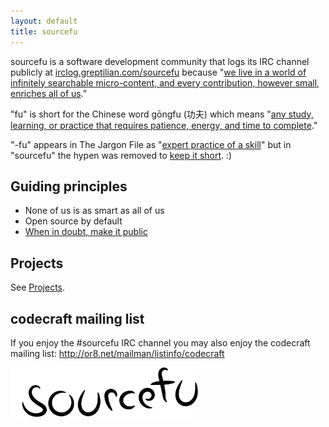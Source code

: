 ```yaml
---
layout: default
title: sourcefu
---
```

sourcefu is a software development community that logs its IRC channel publicly at [irclog.greptilian.com/sourcefu](http://irclog.greptilian.com/sourcefu/today) because "[we live in a world of infinitely searchable micro-content, and every contribution, however small, enriches all of us](http://www.codinghorror.com/blog/2007/04/when-in-doubt-make-it-public.html)."

"fu" is short for the Chinese word gōngfu (功夫) which means "[any study, learning, or practice that requires patience, energy, and time to complete][wikipedia-kungfu]."

"-fu" appears in The Jargon File as "[expert practice of a skill][jargonfile-fu]" but in "sourcefu" the hypen was removed to [keep it short][unix-short]. :)

[jargonfile-fu]: http://catb.org/jargon/html/F/suffix-fu.html
[wikipedia-kungfu]: https://en.wikipedia.org/wiki/Kung_fu_%28term%29
[unix-short]: http://www.ru.j-npcs.org/usoft/WWW/LJ/Articles/unixtenets.html

## Guiding principles

* None of us is as smart as all of us
* Open source by default
* [When in doubt, make it public](http://www.codinghorror.com/blog/2007/04/when-in-doubt-make-it-public.html)

## Projects

See [Projects](/projects).

## codecraft mailing list

If you enjoy the \#sourcefu IRC channel you may also enjoy the codecraft mailing list: http://or8.net/mailman/listinfo/codecraft

<img src="/img/sourcefu.svg" alt="sourcefu logo" width="300px"/>
